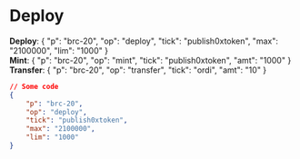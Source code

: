 # Deploy

**Deploy**: { "p": "brc-20", "op": "deploy", "tick": "publish0xtoken", "max": "2100000", "lim": "1000" }\
**Mint**: { "p": "brc-20", "op": "mint", "tick": "publish0xtoken", "amt": "1000" }\
**Transfer**: { "p": "brc-20", "op": "transfer", "tick": "ordi", "amt": "10" }

```json
// Some code
{ 
    "p": "brc-20", 
    "op": "deploy", 
    "tick": "publish0xtoken", 
    "max": "2100000", 
    "lim": "1000" 
}
```

